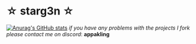 # ☆ starg3n ☆
[![Anurag's GitHub stats](https://github-readme-stats.vercel.app/api?username=starg3n)](https://github.com/anuraghazra/github-readme-stats)
_if you have any problems with the projects I fork please contact me on discord_: **appakling**
